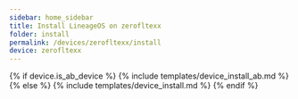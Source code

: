 ```yaml
---
sidebar: home_sidebar
title: Install LineageOS on zerofltexx
folder: install
permalink: /devices/zerofltexx/install
device: zerofltexx
---
```

{% if device.is_ab_device %}
{% include templates/device_install_ab.md %}
{% else %}
{% include templates/device_install.md %}
{% endif %}

